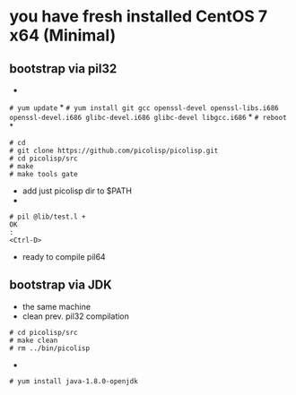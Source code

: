 # you have fresh installed CentOS 7 x64 (Minimal)

## bootstrap via pil32
* 
```# yum update```
* 
```# yum install git gcc openssl-devel openssl-libs.i686 openssl-devel.i686 glibc-devel.i686 glibc-devel libgcc.i686```
* 
```# reboot```
* 
```
# cd
# git clone https://github.com/picolisp/picolisp.git
# cd picolisp/src
# make
# make tools gate
```
* add just picolisp dir to $PATH
* 
```
# pil @lib/test.l +
OK
:
<Ctrl-D>
```
* ready to compile pil64

## bootstrap via JDK
* the same machine
* clean prev. pil32 compilation
```
# cd picolisp/src
# make clean
# rm ../bin/picolisp
```
*
```# yum install java-1.8.0-openjdk```


